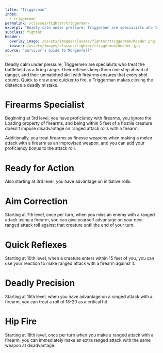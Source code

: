 ```yaml
---
title: "Triggerman"
index:
  - triggerman
permalink: /classes/fighter/triggerman/
excerpt: "Deadly calm under pressure, Triggermen are specialists who treat the battlefield as a firing range."
subclass: fighter
header:
  overlay_image: /assets/images/classes/fighter/triggerman/header.png
  teaser: /assets/images/classes/fighter/triggerman/header.jpg
source: "Survivor's Guide to Morgenfell"
---
```

Deadly calm under pressure, Triggermen are specialists who treat the battlefield as a firing range. Their reflexes keep them one step ahead of danger, and their unmatched skill with firearms ensures that every shot counts. Quick to draw and quicker to fire, a Triggerman makes closing the distance a deadly mistake.

# Firearms Specialist
Beginning at 3rd level, you have proficiency with firearms, you ignore the Loading property of firearms, and being within 5 feet of a hostile creature doesn't impose disadvantage on ranged attack rolls with a firearm.

Additionally, you treat firearms as finesse weapons when making a melee attack with a firearm as an improvised weapon, and you can add your proficiency bonus to the attack roll.

# Ready for Action
Also starting at 3rd level, you have advantage on initiative rolls.

# Aim Correction
Starting at 7th level, once per turn, when you miss an enemy with a ranged attack using a firearm, you can give yourself advantage on your next ranged attack roll against that creature until the end of your turn.

# Quick Reflexes
Starting at 10th level, when a creature enters within 15 feet of you, you can use your reaction to make ranged attack with a firearm against it.

# Deadly Precision
Starting at 15th level, when you have advantage on a ranged attack with a firearm, you can treat a roll of 18-20 as a critical hit.

# Hip Fire
Starting at 18th level, once per turn when you make a ranged attack with a firearm, you can immediately make an extra ranged attack with the same weapon at disadvantage.
